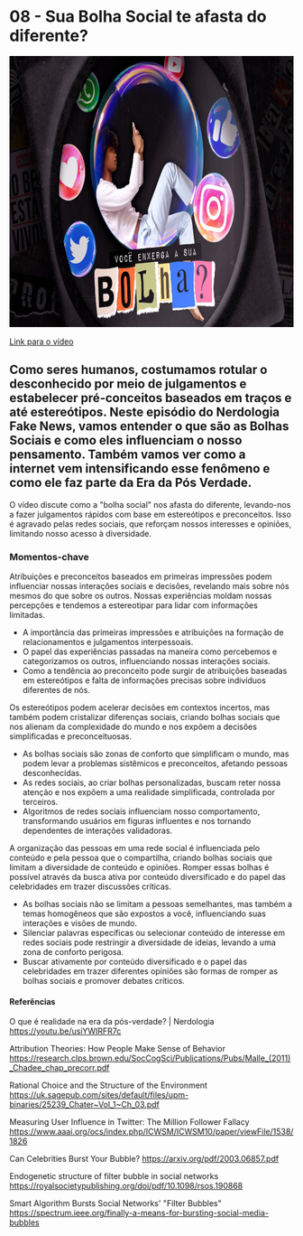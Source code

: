 # 08 - Sua Bolha Social te afasta do diferente?
<img src="../img/08.png/" width="854" height="480"/>

[Link para o vídeo](https://www.youtube.com/watch?v=-uZX3NMgjEE&list=PLyRcl7Q37-DWw10DNuAR1GaCfkPpO1ndY&index=3&ab_channel=Nerdologia)


## Como seres humanos, costumamos rotular o desconhecido por meio de julgamentos e estabelecer pré-conceitos baseados em traços e até estereótipos. Neste episódio do Nerdologia Fake News, vamos entender o que são as Bolhas Sociais e como eles influenciam o nosso pensamento. Também vamos ver como a internet vem intensificando esse fenômeno e como ele faz parte da Era da Pós Verdade.  

O vídeo discute como a "bolha social" nos afasta do diferente, levando-nos a fazer julgamentos rápidos com base em estereótipos e preconceitos. Isso é agravado pelas redes sociais, que reforçam nossos interesses e opiniões, limitando nosso acesso à diversidade.

### Momentos-chave
Atribuições e preconceitos baseados em primeiras impressões podem influenciar nossas interações sociais e decisões, revelando mais sobre nós mesmos do que sobre os outros. Nossas experiências moldam nossas percepções e tendemos a estereotipar para lidar com informações limitadas.
- A importância das primeiras impressões e atribuições na formação de relacionamentos e julgamentos interpessoais.
- O papel das experiências passadas na maneira como percebemos e categorizamos os outros, influenciando nossas interações sociais.
- Como a tendência ao preconceito pode surgir de atribuições baseadas em estereótipos e falta de informações precisas sobre indivíduos diferentes de nós.

Os estereótipos podem acelerar decisões em contextos incertos, mas também podem cristalizar diferenças sociais, criando bolhas sociais que nos alienam da complexidade do mundo e nos expõem a decisões simplificadas e preconceituosas.
- As bolhas sociais são zonas de conforto que simplificam o mundo, mas podem levar a problemas sistêmicos e preconceitos, afetando pessoas desconhecidas.
- As redes sociais, ao criar bolhas personalizadas, buscam reter nossa atenção e nos expõem a uma realidade simplificada, controlada por terceiros.
- Algoritmos de redes sociais influenciam nosso comportamento, transformando usuários em figuras influentes e nos tornando dependentes de interações validadoras.

A organização das pessoas em uma rede social é influenciada pelo conteúdo e pela pessoa que o compartilha, criando bolhas sociais que limitam a diversidade de conteúdo e opiniões. Romper essas bolhas é possível através da busca ativa por conteúdo diversificado e do papel das celebridades em trazer discussões críticas.
- As bolhas sociais não se limitam a pessoas semelhantes, mas também a temas homogêneos que são expostos a você, influenciando suas interações e visões de mundo.
- Silenciar palavras específicas ou selecionar conteúdo de interesse em redes sociais pode restringir a diversidade de ideias, levando a uma zona de conforto perigosa.
- Buscar ativamente por conteúdo diversificado e o papel das celebridades em trazer diferentes opiniões são formas de romper as bolhas sociais e promover debates críticos.

#### Referências
O que é realidade na era da pós-verdade? | Nerdologia
https://youtu.be/usiYWIRFR7c
 
Attribution Theories: How People Make Sense of Behavior
https://research.clps.brown.edu/SocCogSci/Publications/Pubs/Malle_(2011)_Chadee_chap_precorr.pdf
 
Rational Choice and the Structure of the Environment
https://uk.sagepub.com/sites/default/files/upm-binaries/25239_Chater~Vol_1~Ch_03.pdf
 
Measuring User Influence in Twitter: The Million Follower Fallacy
https://www.aaai.org/ocs/index.php/ICWSM/ICWSM10/paper/viewFile/1538/1826
 
Can Celebrities Burst Your Bubble?
https://arxiv.org/pdf/2003.06857.pdf
 
Endogenetic structure of filter bubble in social networks
https://royalsocietypublishing.org/doi/pdf/10.1098/rsos.190868
 
Smart Algorithm Bursts Social Networks' "Filter Bubbles"
https://spectrum.ieee.org/finally-a-means-for-bursting-social-media-bubbles
